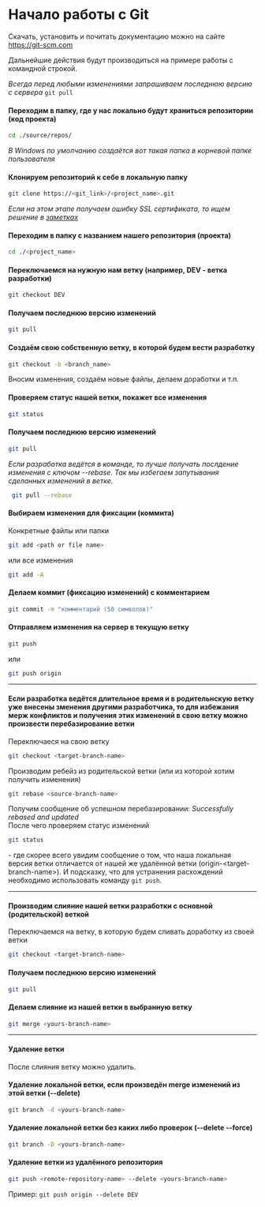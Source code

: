 # Начало работы с Git
Скачать, установить и почитать документацию можно на сайте https://git-scm.com 

Дальнейшие действия будут производиться на примере работы с командной строкой.

*Всегда перед любыми изменениями запрашиваем последнюю версию с сервера* `git pull`

#### Переходим в папку, где у нас локально будут храниться репозитории (код проекта)
```bash
cd ./source/repos/
```
*В Windows по умолчанию создаётся вот такая папка в корневой папке пользователя*

#### Клонируем репозиторий к себе в локальную папку
```bash
git clone https://<git_link>/<project_name>.git
```
*Если на этом этапе получаем ошибку SSL сертификата, то ищем решение в [заметках](./git_notes.md)*

#### Переходим в папку с названием нашего репозитория (проекта)
```bash
cd ./<project_name>
```

#### Переключаемся на нужную нам ветку (например, DEV - ветка разработки)
```bash
git checkout DEV
```

#### Получаем последнюю версию изменений
```bash
git pull
```

#### Создаём свою собственную ветку, в которой будем вести разработку
```bash
git checkout -b <branch_name>
```
Вносим изменения, создаём новые файлы, делаем доработки и т.п.

#### Проверяем статус нашей ветки, покажет все изменения
```bash
git status
```

#### Получаем последнюю версию изменений
```bash
git pull
```
*Если разработка ведётся в команде, то лучше получать послдение изменения с ключом --rebase. Так мы избегаем запутывания сделанных изменений в ветке.*
```bash
 git pull --rebase
```

#### Выбираем изменения для фиксации (коммита) 
Конкретные файлы или папки
```bash
git add <path or file name>
```
или все изменения
```bash
git add -A
```

#### Делаем коммит (фиксацию изменений) с комментарием
```bash
git commit -m "комментарий (50 символов)"
```

#### Отправляем изменения на сервер в текущую ветку
```bash
git push
```
или
```bash
git push origin
```

---

#### Если разработка ведётся длительное время и в родительнскую ветку уже внесены зменения другими разработчика, то для избежания мерж конфликтов и получения этих изменений в свою ветку можно произвести перебазирование ветки

Переключаеся на свою ветку
```bash
git checkout <target-branch-name>
```
Производим ребейз из родительской ветки (или из которой хотим получить изменения)
```bash
git rebase <source-branch-name>
```
Получим сообщение об успешном перебазировании: *Successfully rebased and updated* \
После чего проверяем статус изменений
```bash
git status
```
\- где скорее всего увидим сообщение о том, что наша локальная версия ветки отличается от нашей же удалённой ветки (origin-\<target-branch-name>). И подсказку, что для устранения расхождений необходимо использовать команду `git push`.

---

#### Производим слияние нашей ветки разработки с основной (родительской) веткой
Переключаемся на ветку, в которую будем сливать доработку из своей ветки
```bash
git checkout <target-branch-name>
```

#### Получаем последнюю версию изменений
```bash
git pull
```

#### Делаем слияние из нашей ветки в выбранную ветку
```bash
git merge <yours-branch-name>
```

---

#### Удаление ветки
После слияния ветку можно удалить.
#### Удаление локальной ветки, если произведён merge изменений из этой ветки (--delete)
```bash
git branch -d <yours-branch-name> 
```
#### Удаление локальной ветки без каких либо проверок (--delete --force)
```bash
git branch -D <yours-branch-name> 
```
#### Удаление ветки из удалённого репозитория
```bash
git push <remote-repository-name> --delete <yours-branch-name> 
```
Пример: `git push origin --delete DEV`
